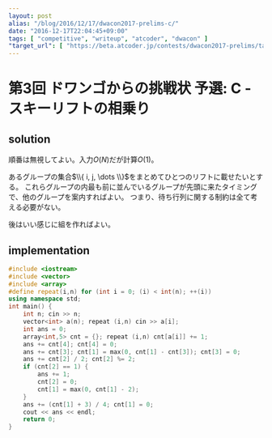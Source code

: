 ```yaml
---
layout: post
alias: "/blog/2016/12/17/dwacon2017-prelims-c/"
date: "2016-12-17T22:04:45+09:00"
tags: [ "competitive", "writeup", "atcoder", "dwacon" ]
"target_url": [ "https://beta.atcoder.jp/contests/dwacon2017-prelims/tasks/dwango2017qual_c" ]
---
```


# 第3回 ドワンゴからの挑戦状 予選: C - スキーリフトの相乗り

## solution

順番は無視してよい。入力$O(N)$だが計算$O(1)$。

あるグループの集合$\\{ i, j, \dots \\}$をまとめてひとつのリフトに載せたいとする。
これらグループの内最も前に並んでいるグループが先頭に来たタイミングで、他のグループを案内すればよい。
つまり、待ち行列に関する制約は全て考える必要がない。

後はいい感じに組を作ればよい。

## implementation

``` c++
#include <iostream>
#include <vector>
#include <array>
#define repeat(i,n) for (int i = 0; (i) < int(n); ++(i))
using namespace std;
int main() {
    int n; cin >> n;
    vector<int> a(n); repeat (i,n) cin >> a[i];
    int ans = 0;
    array<int,5> cnt = {}; repeat (i,n) cnt[a[i]] += 1;
    ans += cnt[4]; cnt[4] = 0;
    ans += cnt[3]; cnt[1] = max(0, cnt[1] - cnt[3]); cnt[3] = 0;
    ans += cnt[2] / 2; cnt[2] %= 2;
    if (cnt[2] == 1) {
        ans += 1;
        cnt[2] = 0;
        cnt[1] = max(0, cnt[1] - 2);
    }
    ans += (cnt[1] + 3) / 4; cnt[1] = 0;
    cout << ans << endl;
    return 0;
}
```
